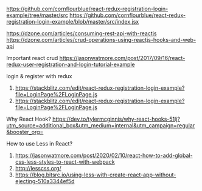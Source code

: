 
https://github.com/cornflourblue/react-redux-registration-login-example/tree/master/src
https://github.com/cornflourblue/react-redux-registration-login-example/blob/master/src/index.jsx

https://dzone.com/articles/consuming-rest-api-with-reactjs
https://dzone.com/articles/crud-operations-using-reactjs-hooks-and-web-api




Important  react crud
https://jasonwatmore.com/post/2017/09/16/react-redux-user-registration-and-login-tutorial-example

login & register with redux
1. https://stackblitz.com/edit/react-redux-registration-login-example?file=LoginPage%2FLoginPage.js
2. https://stackblitz.com/edit/react-redux-registration-login-example?file=LoginPage%2FLoginPage.js

Why React Hook?
https://dev.to/tylermcginnis/why-react-hooks-51lj?utm_source=additional_box&utm_medium=internal&utm_campaign=regular&booster_org=


How to use Less in React?
1. https://jasonwatmore.com/post/2020/02/10/react-how-to-add-global-css-less-styles-to-react-with-webpack
2. http://lesscss.org/
3. https://blog.bitsrc.io/using-less-with-create-react-app-without-ejecting-510a3344ef5d

